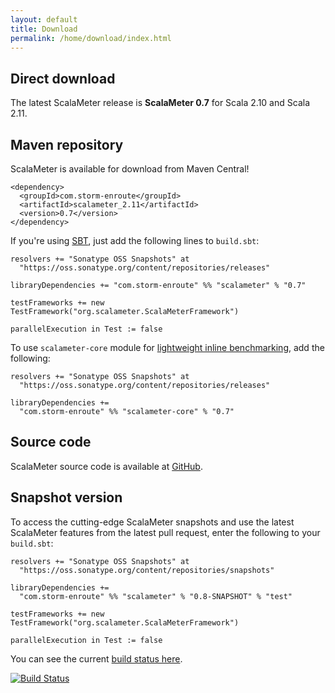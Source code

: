 ```yaml
---
layout: default
title: Download
permalink: /home/download/index.html
---
```




## Direct download

The latest ScalaMeter release is **ScalaMeter 0.7** for Scala 2.10 and Scala 2.11.


## Maven repository

ScalaMeter is available for download from Maven Central!

    <dependency>
      <groupId>com.storm-enroute</groupId>
      <artifactId>scalameter_2.11</artifactId>
      <version>0.7</version>
    </dependency>

If you're using [SBT](/home/gettingstarted/sbt/),
just add the following lines to `build.sbt`:

    resolvers += "Sonatype OSS Snapshots" at
      "https://oss.sonatype.org/content/repositories/releases"
    
    libraryDependencies += "com.storm-enroute" %% "scalameter" % "0.7"

    testFrameworks += new TestFramework("org.scalameter.ScalaMeterFramework")
    
    parallelExecution in Test := false

To use `scalameter-core` module for
[lightweight inline benchmarking](/home/gettingstarted/0.7/inline/), add the following:

    resolvers += "Sonatype OSS Snapshots" at
      "https://oss.sonatype.org/content/repositories/releases"

    libraryDependencies +=
      "com.storm-enroute" %% "scalameter-core" % "0.7"


## Source code

ScalaMeter source code is available at
[GitHub](https://github.com/scalameter/scalameter).


## Snapshot version

To access the cutting-edge ScalaMeter snapshots and use the latest ScalaMeter
features from the latest pull request,
enter the following to your `build.sbt`:

    resolvers += "Sonatype OSS Snapshots" at
      "https://oss.sonatype.org/content/repositories/snapshots"
    
    libraryDependencies +=
      "com.storm-enroute" %% "scalameter" % "0.8-SNAPSHOT" % "test"
    
    testFrameworks += new TestFramework("org.scalameter.ScalaMeterFramework")
    
    parallelExecution in Test := false


You can see the current
[build status here](https://travis-ci.org/scalameter/scalameter).

[![Build Status](https://travis-ci.org/scalameter/scalameter.png?branch=master)](https://travis-ci.org/scalameter/scalameter)

